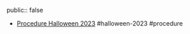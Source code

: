 public:: false

- [Procedure Halloween 2023](https://photos.google.com/u/0/share/AF1QipPSwliGN38XBvMMWDrWpjx8t2pHZLKMo_Oo-rE5rPloBiojH2VCTwAQqK6ZEe8X2g) #halloween-2023 #procedure